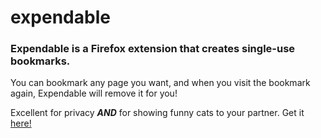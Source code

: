 # expendable
### Expendable is a Firefox extension that creates single-use bookmarks. 

You can bookmark any page you want, and when you visit the bookmark again, Expendable will remove it for you!

Excellent for privacy ***AND*** for showing funny cats to your partner. Get it [here!](https://addons.mozilla.org/en-US/firefox/addon/expendable/)
